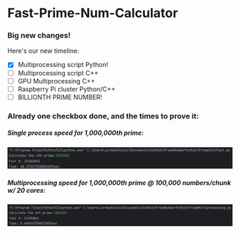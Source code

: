 # Fast-Prime-Num-Calculator
### **Big new changes!**
Here's our new timeline:
- [x] Multiprocessing script Python!
- [ ] Multiprocessing script C++
- [ ] GPU Multiprocessing C++
- [ ] Raspberry Pi cluster Python/C++
- [ ] BILLIONTH PRIME NUMBER!

### Already one checkbox done, and the times to prove it:
##### Single process speed for 1,000,000th prime:
![68ish seconds](/slow.png)

##### Multiprocessing speed for 1,000,000th prime @ 100,000 numbers/chunk w/ 20 cores:
![8ish seconds](/fast.png)
